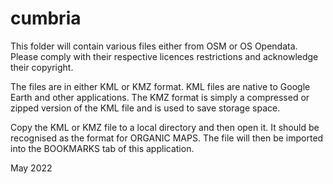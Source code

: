 # cumbria
This folder will contain various files either from OSM or OS Opendata. Please comply with their respective licences restrictions and acknowledge their copyright.

The files are in either KML or KMZ format. KML files are native to Google Earth and other applications. The KMZ format is simply a compressed or zipped version of the KML file and is used to save storage space.

Copy the KML or KMZ file to a local directory and then open it. It should be recognised as the format for ORGANIC MAPS. The file will then be imported into the BOOKMARKS tab of this application.

May 2022
